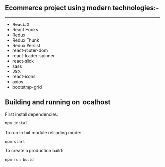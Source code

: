 ## Ecommerce project using modern technologies:-

---

- ReactJS
- React Hooks
- Redux
- Redux Thunk
- Redux Persist
- react-router-dom
- react-loader-spinner
- react-slick
- sass
- JSX
- react-icons
- axios
- bootstrap-grid

## Building and running on localhost

First install dependencies:

```sh
npm install
```

To run in hot module reloading mode:

```sh
npm start
```

To create a production build:

```sh
npm run build
```
